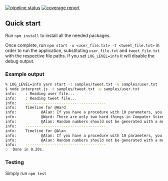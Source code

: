 [![pipeline status](https://gitlab.com/jc1arke/tweet-interpreter/badges/master/pipeline.svg)](https://gitlab.com/jc1arke/tweet-interpreter/commits/master)
[![coverage report](https://gitlab.com/jc1arke/tweet-interpreter/badges/master/coverage.svg)](https://gitlab.com/jc1arke/tweet-interpreter/commits/master)

## Quick start

Run `npm install` to install all the needed packages.

Once complete, run `npm start -u <user_file.txt> -t <tweet_file.txt>` in order to run the application, substituting `user_file.txt` and `tweet_file.txt` with the respective file paths. If you set `LOG_LEVEL=info` it will disable the debug output.

### Example output

```bash
% LOG_LEVEL=info yarn start -t samples/tweet.txt -u samples/user.txt
$ node interpret.js -t samples/tweet.txt -u samples/user.txt
info:    : Reading user file...
info:    : Reading tweet file...
info:    ------------------------------------
info:    Timeline for @Ward
info:           @Alan: If you have a procedure with 10 parameters, you probably missed some.
info:           @Ward: There are only two hard things in Computer Science: cache invalidation, naming things and off-by-1 errors.
info:           @Alan: Random numbers should not be generated with a method chosen at random.
info:    ------------------------------------
info:    Timeline for @Alan
info:           @Alan: If you have a procedure with 10 parameters, you probably missed some.
info:           @Alan: Random numbers should not be generated with a method chosen at random.
info:    ------------------------------------
✨  Done in 0.20s.
```

### Testing

Simply run `npm test`